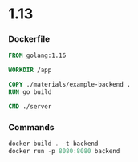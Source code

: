 # 1.13

### Dockerfile

```dockerfile
FROM golang:1.16

WORKDIR /app

COPY ./materials/example-backend .
RUN go build

CMD ./server
```

### Commands

```powershell
docker build . -t backend
docker run -p 8080:8080 backend
```